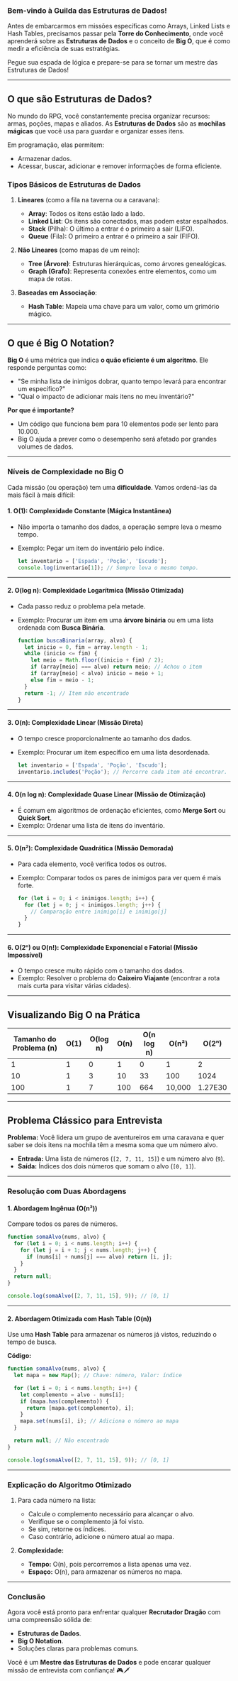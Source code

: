 ### **Bem-vindo à Guilda das Estruturas de Dados!**

Antes de embarcarmos em missões específicas como Arrays, Linked Lists e Hash Tables, precisamos passar pela **Torre do Conhecimento**, onde você aprenderá sobre as **Estruturas de Dados** e o conceito de **Big O**, que é como medir a eficiência de suas estratégias.

Pegue sua espada de lógica e prepare-se para se tornar um mestre das Estruturas de Dados!

---

## **O que são Estruturas de Dados?**

No mundo do RPG, você constantemente precisa organizar recursos: armas, poções, mapas e aliados. As **Estruturas de Dados** são as **mochilas mágicas** que você usa para guardar e organizar esses itens.

Em programação, elas permitem:

- Armazenar dados.
- Acessar, buscar, adicionar e remover informações de forma eficiente.

### **Tipos Básicos de Estruturas de Dados**

1. **Lineares** (como a fila na taverna ou a caravana):
    
    - **Array**: Todos os itens estão lado a lado.
    - **Linked List**: Os itens são conectados, mas podem estar espalhados.
    - **Stack** (Pilha): O último a entrar é o primeiro a sair (LIFO).
    - **Queue** (Fila): O primeiro a entrar é o primeiro a sair (FIFO).
2. **Não Lineares** (como mapas de um reino):
    
    - **Tree (Árvore)**: Estruturas hierárquicas, como árvores genealógicas.
    - **Graph (Grafo)**: Representa conexões entre elementos, como um mapa de rotas.
3. **Baseadas em Associação**:
    
    - **Hash Table**: Mapeia uma chave para um valor, como um grimório mágico.

---

## **O que é Big O Notation?**

**Big O** é uma métrica que indica **o quão eficiente é um algoritmo**. Ele responde perguntas como:

- "Se minha lista de inimigos dobrar, quanto tempo levará para encontrar um específico?"
- "Qual o impacto de adicionar mais itens no meu inventário?"

**Por que é importante?**

- Um código que funciona bem para 10 elementos pode ser lento para 10.000.
- Big O ajuda a prever como o desempenho será afetado por grandes volumes de dados.

---

### **Níveis de Complexidade no Big O**

Cada missão (ou operação) tem uma **dificuldade**. Vamos ordená-las da mais fácil à mais difícil:

#### **1. O(1): Complexidade Constante (Mágica Instantânea)**

- Não importa o tamanho dos dados, a operação sempre leva o mesmo tempo.
- Exemplo: Pegar um item do inventário pelo índice.
    
    ```javascript
    let inventario = ['Espada', 'Poção', 'Escudo'];
    console.log(inventario[1]); // Sempre leva o mesmo tempo.
    ```
    

---

#### **2. O(log n): Complexidade Logarítmica (Missão Otimizada)**

- Cada passo reduz o problema pela metade.
- Exemplo: Procurar um item em uma **árvore binária** ou em uma lista ordenada com **Busca Binária**.
    
    ```javascript
    function buscaBinaria(array, alvo) {
      let inicio = 0, fim = array.length - 1;
      while (inicio <= fim) {
        let meio = Math.floor((inicio + fim) / 2);
        if (array[meio] === alvo) return meio; // Achou o item
        if (array[meio] < alvo) inicio = meio + 1;
        else fim = meio - 1;
      }
      return -1; // Item não encontrado
    }
    ```
    

---

#### **3. O(n): Complexidade Linear (Missão Direta)**

- O tempo cresce proporcionalmente ao tamanho dos dados.
- Exemplo: Procurar um item específico em uma lista desordenada.
    
    ```javascript
    let inventario = ['Espada', 'Poção', 'Escudo'];
    inventario.includes('Poção'); // Percorre cada item até encontrar.
    ```
    

---

#### **4. O(n log n): Complexidade Quase Linear (Missão de Otimização)**

- É comum em algoritmos de ordenação eficientes, como **Merge Sort** ou **Quick Sort**.
- Exemplo: Ordenar uma lista de itens do inventário.

---

#### **5. O(n²): Complexidade Quadrática (Missão Demorada)**

- Para cada elemento, você verifica todos os outros.
- Exemplo: Comparar todos os pares de inimigos para ver quem é mais forte.
    
    ```javascript
    for (let i = 0; i < inimigos.length; i++) {
      for (let j = 0; j < inimigos.length; j++) {
        // Comparação entre inimigo[i] e inimigo[j]
      }
    }
    ```
    

---

#### **6. O(2ⁿ) ou O(n!): Complexidade Exponencial e Fatorial (Missão Impossível)**

- O tempo cresce muito rápido com o tamanho dos dados.
- Exemplo: Resolver o problema do **Caixeiro Viajante** (encontrar a rota mais curta para visitar várias cidades).

---

## **Visualizando Big O na Prática**

|Tamanho do Problema (n)|O(1)|O(log n)|O(n)|O(n log n)|O(n²)|O(2ⁿ)|
|---|---|---|---|---|---|---|
|1|1|0|1|0|1|2|
|10|1|3|10|33|100|1024|
|100|1|7|100|664|10,000|1.27E30|

---

## **Problema Clássico para Entrevista**

**Problema:** Você lidera um grupo de aventureiros em uma caravana e quer saber se dois itens na mochila têm a mesma soma que um número alvo.

- **Entrada:** Uma lista de números (`[2, 7, 11, 15]`) e um número alvo (`9`).
- **Saída:** Índices dos dois números que somam o alvo (`[0, 1]`).

---

### **Resolução com Duas Abordagens**

#### **1. Abordagem Ingênua (O(n²))**

Compare todos os pares de números.

```javascript
function somaAlvo(nums, alvo) {
  for (let i = 0; i < nums.length; i++) {
    for (let j = i + 1; j < nums.length; j++) {
      if (nums[i] + nums[j] === alvo) return [i, j];
    }
  }
  return null;
}

console.log(somaAlvo([2, 7, 11, 15], 9)); // [0, 1]
```

---

#### **2. Abordagem Otimizada com Hash Table (O(n))**

Use uma **Hash Table** para armazenar os números já vistos, reduzindo o tempo de busca.

**Código:**

```javascript
function somaAlvo(nums, alvo) {
  let mapa = new Map(); // Chave: número, Valor: índice

  for (let i = 0; i < nums.length; i++) {
    let complemento = alvo - nums[i];
    if (mapa.has(complemento)) {
      return [mapa.get(complemento), i];
    }
    mapa.set(nums[i], i); // Adiciona o número ao mapa
  }

  return null; // Não encontrado
}

console.log(somaAlvo([2, 7, 11, 15], 9)); // [0, 1]
```

---

### **Explicação do Algoritmo Otimizado**

1. Para cada número na lista:
    
    - Calcule o complemento necessário para alcançar o alvo.
    - Verifique se o complemento já foi visto.
    - Se sim, retorne os índices.
    - Caso contrário, adicione o número atual ao mapa.
2. **Complexidade:**
    
    - **Tempo:** O(n), pois percorremos a lista apenas uma vez.
    - **Espaço:** O(n), para armazenar os números no mapa.

---

### **Conclusão**

Agora você está pronto para enfrentar qualquer **Recrutador Dragão** com uma compreensão sólida de:

- **Estruturas de Dados**.
- **Big O Notation**.
- Soluções claras para problemas comuns.

Você é um **Mestre das Estruturas de Dados** e pode encarar qualquer missão de entrevista com confiança! 🎮🗡️